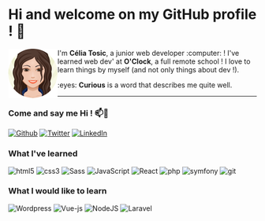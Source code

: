 <h1> Hi and welcome on my GitHub profile ! 👋 </h1>

<img align="left" width="100" height="100" src="avatar.png"/> 

<p> I'm <strong>Célia Tosic</strong>, a junior web developer :computer:  ! I've learned web dev' at <strong>O'Clock</strong>, a full remote school ! I love to learn things by    myself (and not only things   about dev !). </p>
  
<p> :eyes: <strong>Curious</strong> is a word that describes me quite well.</p>

---



### Come and say me Hi ! 📫💬 

<p><a href="https://github.com/celia-tosic" target="_blank"><img alt="Github" src="https://img.shields.io/badge/GitHub-%2312100E.svg?&style=for-the-badge&logo=Github&logoColor=white" /></a> <a href="https://twitter.com/Cellmiix" target="_blank"><img alt="Twitter" src="https://img.shields.io/badge/twitter-%231DA1F2.svg?&style=for-the-badge&logo=twitter&logoColor=white" /></a> <a href="https://www.linkedin.com/in/célia-t-368194115" target="_blank"><img alt="LinkedIn" src="https://img.shields.io/badge/linkedin-%230077B5.svg?&style=for-the-badge&logo=linkedin&logoColor=white" /></a> 
</p>


### What I've learned

<p>
  <img alt="html5" src="https://img.shields.io/badge/html5-%23E34F26.svg?style=for-the-badge&logo=html5&logoColor=white" />
  <img alt="css3" src="https://img.shields.io/badge/css3-%231572B6.svg?style=for-the-badge&logo=css3&logoColor=white" />
  <img alt="Sass" src="https://img.shields.io/badge/SASS-hotpink.svg?style=for-the-badge&logo=SASS&logoColor=white" />
  <img alt="JavaScript" src="https://img.shields.io/badge/javascript-%23323330.svg?style=for-the-badge&logo=javascript&logoColor=%23F7DF1E" />
  <img alt="React" src="https://img.shields.io/badge/react-%2320232a.svg?style=for-the-badge&logo=react&logoColor=%2361DAFB" />
  <img alt="php" src="https://img.shields.io/badge/php-%23777BB4.svg?style=for-the-badge&logo=php&logoColor=white" />
  <img alt="symfony" src="https://img.shields.io/badge/symfony-%23000000.svg?style=for-the-badge&logo=symfony&logoColor=white" />
  <img alt="git" src="https://img.shields.io/badge/git-%23F05033.svg?style=for-the-badge&logo=git&logoColor=white" />

</p>

### What I would like to learn 

<p>
  <img alt="Wordpress" src="https://img.shields.io/badge/wordpress-%23593d88.svg?style=for-the-badge&logo=wordpress&logoColor=white" />
  <img alt="Vue-js" src="https://img.shields.io/badge/vuejs-%2335495e.svg?style=for-the-badge&logo=vuedotjs&logoColor=%234FC08D" />
  <img alt="NodeJS" src="https://img.shields.io/badge/node.js-6DA55F?style=for-the-badge&logo=node.js&logoColor=white" />
  <img alt="Laravel" src="https://img.shields.io/badge/laravel-%23000000.svg?style=for-the-badge&logo=laravel&logoColor=white" />
</p>
